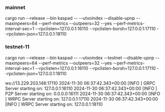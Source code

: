 

### mainnet
cargo run --release --bin kaspad -- --utxoindex --disable-upnp --maxinpeers=64 --perf-metrics --outpeers=32 --yes --perf-metrics-interval-sec=1 --rpclisten=127.0.0.1:16110 --rpclisten-borsh=127.0.0.1:17110 --rpclisten-json=127.0.0.1:18110


### testnet-11
cargo run --release --bin kaspad -- --utxoindex --testnet --disable-upnp --maxinpeers=64 --perf-metrics --outpeers=32 --yes --perf-metrics-interval-sec=1 --rpclisten=127.0.0.1:16110 --rpclisten-borsh=127.0.0.1:17110 --rpclisten-json=127.0.0.1:18110



ws://13.229.203.148:17110
2024-11-30 06:37:42.343+00:00 [INFO ] GRPC Server starting on: 127.0.0.1:16110
2024-11-30 06:37:42.343+00:00 [INFO ] P2P Server starting on: 0.0.0.0:16111
2024-11-30 06:37:42.343+00:00 [INFO ] WRPC Server starting on: 127.0.0.1:17110
2024-11-30 06:37:42.343+00:00 [INFO ] WRPC Server starting on: 127.0.0.1:18110




